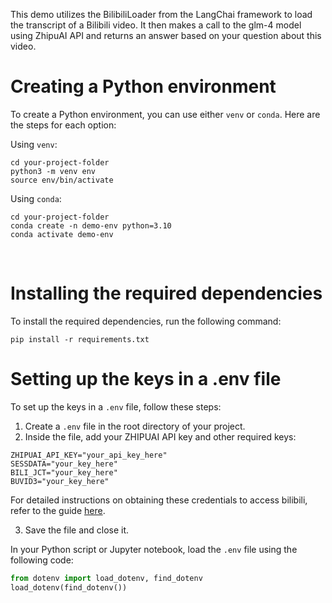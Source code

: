 This demo utilizes the BilibiliLoader from the LangChai framework to load the transcript of a Bilibili video. It then makes a call to the glm-4 model using ZhipuAI API and returns an answer based on your question about this video.

# Creating a Python environment

To create a Python environment, you can use either `venv` or `conda`. Here are the steps for each option:

Using `venv`:

```shell
cd your-project-folder
python3 -m venv env
source env/bin/activate
```

Using `conda`:

```shell
cd your-project-folder
conda create -n demo-env python=3.10
conda activate demo-env
```
​    

# Installing the required dependencies

To install the required dependencies, run the following command:

```shell
pip install -r requirements.txt
```





# Setting up the keys in a .env file

To set up the keys in a `.env` file, follow these steps:

1. Create a `.env` file in the root directory of your project.
2. Inside the file, add your ZHIPUAI API key and other required keys:

```shell
ZHIPUAI_API_KEY="your_api_key_here"
SESSDATA="your_key_here"
BILI_JCT="your_key_here"
BUVID3="your_key_here"
```

For detailed instructions on obtaining these credentials to access bilibili, refer to the guide [here](https://nemo2011.github.io/bilibili-api/#/get-credential).

3. Save the file and close it.

In your Python script or Jupyter notebook, load the `.env` file using the following code:

```python
from dotenv import load_dotenv, find_dotenv
load_dotenv(find_dotenv())
```

